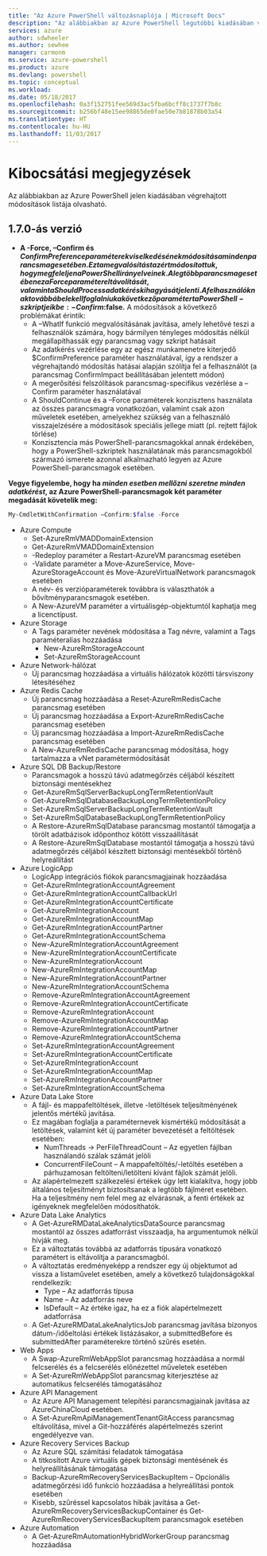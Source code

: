 ```yaml
---
title: "Az Azure PowerShell változásnaplója | Microsoft Docs"
description: "Az alábbiakban az Azure PowerShell legutóbbi kiadásában végrehajtott módosítások előzményei olvashatók."
services: azure
author: sdwheeler
ms.author: sewhee
manager: carmonm
ms.service: azure-powershell
ms.product: azure
ms.devlang: powershell
ms.topic: conceptual
ms.workload: 
ms.date: 05/18/2017
ms.openlocfilehash: 0a3f152751fee569d3ac5fba6bcff8c1737f7b8c
ms.sourcegitcommit: b256bf48e15ee98865de0fae50e7b81878b03a54
ms.translationtype: HT
ms.contentlocale: hu-HU
ms.lasthandoff: 11/03/2017
---
```

# <a name="release-notes"></a>Kibocsátási megjegyzések

Az alábbiakban az Azure PowerShell jelen kiadásában végrehajtott módosítások listája olvasható.

## <a name="version-170"></a>1.7.0-ás verzió

* **A -Force, –Confirm és $ConfirmPreference paraméterek viselkedésének módosítása minden parancsmag esetében. Ezt a megvalósítást azért módosítottuk, hogy megfeleljen a PowerShell irányelveinek. A legtöbb parancsmag esetében ez a Force paraméter eltávolítását, valamint a ShouldProcess adatkérés kihagyását jelenti. A felhasználóknak továbbá bele kell foglalniuk a következő paramétert a PowerShell-szkriptjeikbe: -Confirm:$false.** A módosítások a következő problémákat érintik:
  - A –WhatIf funkció megvalósításának javítása, amely lehetővé teszi a felhasználók számára, hogy bármilyen tényleges módosítás nélkül megállapíthassák egy parancsmag vagy szkript hatásait
  - Az adatkérés vezérlése egy az egész munkamenetre kiterjedő $ConfirmPreference paraméter használatával, így a rendszer a végrehajtandó módosítás hatásai alapján szólítja fel a felhasználót (a parancsmag ConfirmImpact beállításában jelentett módon)
  - A megerősítési felszólítások parancsmag-specifikus vezérlése a –Confirm paraméter használatával
  - A ShouldContinue és a –Force paraméterek konzisztens használata az összes parancsmagra vonatkozóan, valamint csak azon műveletek esetében, amelyekhez szükség van a felhasználó visszajelzésére a módosítások speciális jellege miatt (pl. rejtett fájlok törlése)
  - Konzisztencia más PowerShell-parancsmagokkal annak érdekében, hogy a PowerShell-szkriptek használatának más parancsmagokból származó ismerete azonnal alkalmazható legyen az Azure PowerShell-parancsmagok esetében.

**Vegye figyelembe, hogy ha *minden esetben mellőzni szeretne minden adatkérést*, az Azure PowerShell-parancsmagok két paraméter megadását követelik meg:**
```powershell
My-CmdletWithConfirmation –Confirm:$false -Force
```
* Azure Compute
  - Set-AzureRmVMADDomainExtension
  - Get-AzureRmVMADDomainExtension
  - -Redeploy paraméter a Restart-AzureVM parancsmag esetében
  - -Validate paraméter a Move-AzureService, Move-AzureStorageAccount és Move-AzureVirtualNetwork parancsmagok esetében
  - A név- és verzióparaméterek továbbra is választhatók a bővítményparancsmagok esetében.
  - A New-AzureVM paraméter a virtuálisgép-objektumtól kaphatja meg a licenctípust.
* Azure Storage
  - A Tags paraméter nevének módosítása a Tag névre, valamint a Tags paraméteralias hozzáadása
    + New-AzureRmStorageAccount
    + Set-AzureRmStorageAccount
* Azure Network-hálózat
  - Új parancsmag hozzáadása a virtuális hálózatok közötti társviszony létesítéséhez
* Azure Redis Cache
  - Új parancsmag hozzáadása a Reset-AzureRmRedisCache parancsmag esetében
  - Új parancsmag hozzáadása a Export-AzureRmRedisCache parancsmag esetében
  - Új parancsmag hozzáadása a Import-AzureRmRedisCache parancsmag esetében
  - A New-AzureRmRedisCache parancsmag módosítása, hogy tartalmazza a vNet paramétermódosítását
* Azure SQL DB Backup/Restore
  - Parancsmagok a hosszú távú adatmegőrzés céljából készített biztonsági mentésekhez
  - Get-AzureRmSqlServerBackupLongTermRetentionVault
  - Get-AzureRmSqlDatabaseBackupLongTermRetentionPolicy
  - Set-AzureRmSqlServerBackupLongTermRetentionVault
  - Set-AzureRmSqlDatabaseBackupLongTermRetentionPolicy
  - A Restore-AzureRmSqlDatabase parancsmag mostantól támogatja a törölt adatbázisok időponthoz kötött visszaállítását
  - A Restore-AzureRmSqlDatabase mostantól támogatja a hosszú távú adatmegőrzés céljából készített biztonsági mentésekből történő helyreállítást
* Azure LogicApp
  - LogicApp integrációs fiókok parancsmagjainak hozzáadása
  - Get-AzureRmIntegrationAccountAgreement
  - Get-AzureRmIntegrationAccountCallbackUrl
  - Get-AzureRmIntegrationAccountCertificate
  - Get-AzureRmIntegrationAccount
  - Get-AzureRmIntegrationAccountMap
  - Get-AzureRmIntegrationAccountPartner
  - Get-AzureRmIntegrationAccountSchema
  - New-AzureRmIntegrationAccountAgreement
  - New-AzureRmIntegrationAccountCertificate
  - New-AzureRmIntegrationAccount
  - New-AzureRmIntegrationAccountMap
  - New-AzureRmIntegrationAccountPartner
  - New-AzureRmIntegrationAccountSchema
  - Remove-AzureRmIntegrationAccountAgreement
  - Remove-AzureRmIntegrationAccountCertificate
  - Remove-AzureRmIntegrationAccount
  - Remove-AzureRmIntegrationAccountMap
  - Remove-AzureRmIntegrationAccountPartner
  - Remove-AzureRmIntegrationAccountSchema
  - Set-AzureRmIntegrationAccountAgreement
  - Set-AzureRmIntegrationAccountCertificate
  - Set-AzureRmIntegrationAccount
  - Set-AzureRmIntegrationAccountMap
  - Set-AzureRmIntegrationAccountPartner
  - Set-AzureRmIntegrationAccountSchema
* Azure Data Lake Store
  - A fájl- és mappafeltöltések, illetve -letöltések teljesítményének jelentős mértékű javítása.
  - Ez magában foglalja a paraméternevek kismértékű módosítását a letöltések, valamint két új paraméter bevezetését a feltöltések esetében:
    + NumThreads -> PerFileThreadCount – Az egyetlen fájlban használandó szálak számát jelöli
    + ConcurrentFileCount – A mappafeltöltés/-letöltés esetében a párhuzamosan feltölteni/letölteni kívánt fájlok számát jelöli.
  - Az alapértelmezett szálkezelési értékek úgy lett kialakítva, hogy jobb általános teljesítményt biztosítsanak a legtöbb fájlméret esetében. Ha a teljesítmény nem felel meg az elvárásnak, a fenti értékek az igényeknek megfelelően módosíthatók.
* Azure Data Lake Analytics
  - A Get-AzureRMDataLakeAnalyticsDataSource parancsmag mostantól az összes adatforrást visszaadja, ha argumentumok nélkül hívják meg.
  - Ez a változtatás továbbá az adatforrás típusára vonatkozó paramétert is eltávolítja a parancsmagból.
  - A változtatás eredményeképp a rendszer egy új objektumot ad vissza a listaművelet esetében, amely a következő tulajdonságokkal rendelkezik:
    + Type – Az adatforrás típusa
    + Name – Az adatforrás neve
    + IsDefault – Az értéke igaz, ha ez a fiók alapértelmezett adatforrása
  - A Get-AzureRMDataLakeAnalyticsJob parancsmag javítása bizonyos dátum-/időeltolási értékek listázásakor, a submittedBefore és submittedAfter paraméterekre történő szűrés esetén.
* Web Apps
  - A Swap-AzureRmWebAppSlot parancsmag hozzáadása a normál felcserélés és a felcserélés előnézettel műveletek esetében
  - A Set-AzureRmWebAppSlot parancsmag kiterjesztése az automatikus felcserélés támogatásához
* Azure API Management
  - Az Azure API Management telepítési parancsmagjainak javítása az AzureChinaCloud esetében.
  - A Set-AzureRmApiManagementTenantGitAccess parancsmag eltávolítása, mivel a Git-hozzáférés alapértelmezés szerint engedélyezve van.
* Azure Recovery Services Backup
  - Az Azure SQL számítási feladatok támogatása
  - A titkosított Azure virtuális gépek biztonsági mentésének és helyreállításának támogatása
  - Backup-AzureRmRecoveryServicesBackupItem – Opcionális adatmegőrzési idő funkció hozzáadása a helyreállítási pontok esetében
  - Kisebb, szűréssel kapcsolatos hibák javítása a Get-AzureRmRecoveryServicesBackupContainer és Get-AzureRmRecoveryServicesBackupItem parancsmagok esetében
* Azure Automation
  - A Get-AzureRmAutomationHybridWorkerGroup parancsmag hozzáadása
